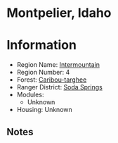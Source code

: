 
Montpelier, Idaho
=================
  
# Information  
* Region Name: [Intermountain]()  
* Region Number: 4  
* Forest: [Caribou-targhee](http://www.fs.usda.gov/ctnf)  
* Ranger District: [Soda Springs]()  
* Modules:  
  - Unknown  
* Housing: Unknown  
  
## Notes

